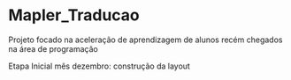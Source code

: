 # Mapler_Traducao
Projeto focado na aceleração de aprendizagem de alunos recém chegados na área de  programação

Etapa Inicial mês dezembro:
construção da layout

